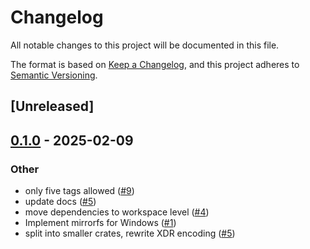 # Changelog

All notable changes to this project will be documented in this file.

The format is based on [Keep a Changelog](https://keepachangelog.com/en/1.0.0/),
and this project adheres to [Semantic Versioning](https://semver.org/spec/v2.0.0.html).

## [Unreleased]

## [0.1.0](https://github.com/Vaiz/nfs3/releases/tag/nfs3_types-v0.1.0) - 2025-02-09

### Other

- only five tags allowed ([#9](https://github.com/Vaiz/nfs3/pull/9))
- update docs ([#5](https://github.com/Vaiz/nfs3/pull/5))
- move dependencies to workspace level ([#4](https://github.com/Vaiz/nfs3/pull/4))
- Implement mirrorfs for Windows ([#1](https://github.com/Vaiz/nfs3/pull/1))
- split into smaller crates, rewrite XDR encoding ([#5](https://github.com/Vaiz/nfs3/pull/5))
